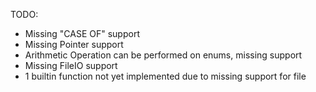 TODO:
- Missing "CASE OF" support
- Missing Pointer support
- Arithmetic Operation can be performed on enums, missing support
- Missing FileIO support
- 1 builtin function not yet implemented due to missing support for file